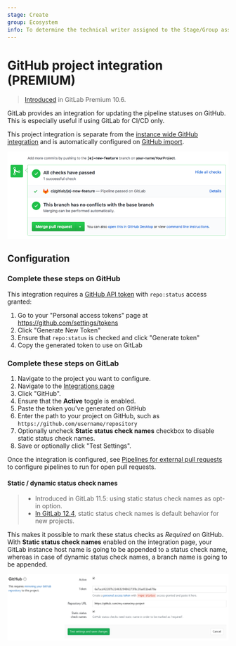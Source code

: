 ```yaml
---
stage: Create
group: Ecosystem
info: To determine the technical writer assigned to the Stage/Group associated with this page, see https://about.gitlab.com/handbook/engineering/ux/technical-writing/#designated-technical-writers
---
```


# GitHub project integration **(PREMIUM)**

> [Introduced](https://gitlab.com/gitlab-org/gitlab/-/issues/3836) in GitLab Premium 10.6.

GitLab provides an integration for updating the pipeline statuses on GitHub.
This is especially useful if using GitLab for CI/CD only.

This project integration is separate from the [instance wide GitHub integration](../import/github.md#mirroring-and-pipeline-status-sharing)
and is automatically configured on [GitHub import](../../../integration/github.md).

![Pipeline status update on GitHub](img/github_status_check_pipeline_update.png)

## Configuration

### Complete these steps on GitHub

This integration requires a [GitHub API token](https://help.github.com/en/github/authenticating-to-github/creating-a-personal-access-token)
with `repo:status` access granted:

1. Go to your "Personal access tokens" page at <https://github.com/settings/tokens>
1. Click "Generate New Token"
1. Ensure that `repo:status` is checked and click "Generate token"
1. Copy the generated token to use on GitLab

### Complete these steps on GitLab

1. Navigate to the project you want to configure.
1. Navigate to the [Integrations page](overview.md#accessing-integrations)
1. Click "GitHub".
1. Ensure that the **Active** toggle is enabled.
1. Paste the token you've generated on GitHub
1. Enter the path to your project on GitHub, such as `https://github.com/username/repository`
1. Optionally uncheck **Static status check names** checkbox to disable static status check names.
1. Save or optionally click "Test Settings".

Once the integration is configured, see [Pipelines for external pull requests](../../../ci/ci_cd_for_external_repos/#pipelines-for-external-pull-requests)
to configure pipelines to run for open pull requests.

#### Static / dynamic status check names

> - Introduced in GitLab 11.5: using static status check names as opt-in option.
> - [In GitLab 12.4](https://gitlab.com/gitlab-org/gitlab/-/issues/9931), static status check names is default behavior for new projects.

This makes it possible to mark these status checks as _Required_ on GitHub.
With **Static status check names** enabled on the integration page, your
GitLab instance host name is going to be appended to a status check name,
whereas in case of dynamic status check names, a branch name is going to be
appended.

![Configure GitHub Project Integration](img/github_configuration.png)
